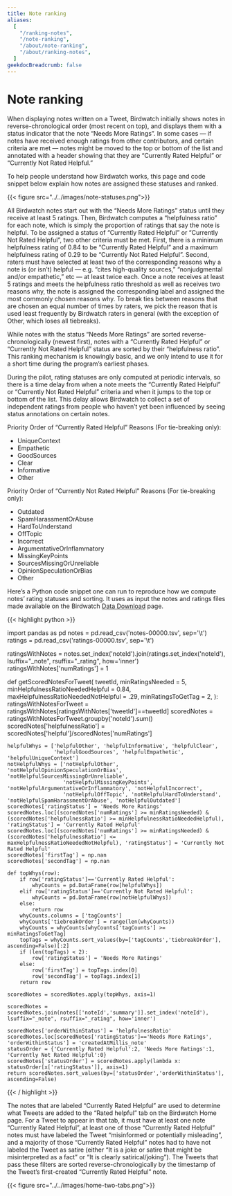 ```yaml
---
title: Note ranking
aliases:
  [
    "/ranking-notes",
    "/note-ranking",
    "/about/note-ranking",
    "/about/ranking-notes",
  ]
geekdocBreadcrumb: false
---
```


# Note ranking

When displaying notes written on a Tweet, Birdwatch initially shows notes in reverse-chronological order (most recent on top), and displays them with a status indicator that the note “Needs More Ratings”.  In some cases — if notes have received enough ratings from other contributors, and certain criteria are met — notes might be moved to the top or bottom of the list and annotated with a header showing that they are “Currently Rated Helpful” or “Currently Not Rated Helpful.” 

To help people understand how Birdwatch works, this page and code snippet below explain how notes are assigned these statuses and ranked.

{{< figure src="../../images/note-statuses.png">}}

All Birdwatch notes start out with the “Needs More Ratings” status until they receive at least 5 ratings. Then, Birdwatch computes a “helpfulness ratio” for each note, which is simply the proportion of ratings that say the note is helpful. To be assigned a status of “Currently Rated Helpful” or “Currently Not Rated Helpful”, two other criteria must be met. First, there is a minimum helpfulness rating of 0.84 to be “Currently Rated Helpful” and a maximum helpfulness rating of 0.29 to be “Currently Not Rated Helpful”. Second, raters must have selected at least two of the corresponding reasons why a note is (or isn’t) helpful — e.g. “cites high-quality sources,” “nonjudgmental and/or empathetic,” etc — at least twice each. Once a note receives at least 5 ratings and meets the helpfulness ratio threshold as well as receives two reasons why, the note is assigned the corresponding label and assigned the most commonly chosen reasons why. To break ties between reasons that are chosen an equal number of times by raters, we pick the reason that is used least frequently by Birdwatch raters in general (with the exception of Other, which loses all tiebreaks).

While notes with the status “Needs More Ratings” are sorted reverse-chronologically (newest first), notes with a “Currently Rated Helpful” or “Currently Not Rated Helpful” status are sorted by their “helpfulness ratio”. This ranking mechanism is knowingly basic, and we only intend to use it for a short time during the program’s earliest phases.

During the pilot, rating statuses are only computed at periodic intervals, so there is a time delay from when a note meets the “Currently Rated Helpful” or “Currently Not Rated Helpful” criteria and when it jumps to the top or bottom of the list. This delay allows Birdwatch to collect a set of independent ratings from people who haven’t yet been influenced by seeing status annotations on certain notes.

Priority Order of “Currently Rated Helpful” Reasons (For tie-breaking only):
* UniqueContext
* Empathetic
* GoodSources
* Clear
* Informative
* Other


Priority Order of “Currently Not Rated Helpful” Reasons (For tie-breaking only):
* Outdated
* SpamHarassmentOrAbuse
* HardToUnderstand
* OffTopic
* Incorrect
* ArgumentativeOrInflammatory
* MissingKeyPoints
* SourcesMissingOrUnreliable
* OpinionSpeculationOrBias
* Other


Here’s a Python code snippet one can run to reproduce how we compute notes’ rating statuses and sorting.  It uses as input the notes and ratings files made available on the Birdwatch [Data Download](https://twitter.com/i/birdwatch/download-data) page.

{{< highlight python >}}

import pandas as pd
notes = pd.read_csv('notes-00000.tsv', sep='\t')
ratings = pd.read_csv('ratings-00000.tsv', sep='\t')

ratingsWithNotes = notes.set_index('noteId').join(ratings.set_index('noteId'), lsuffix="_note", rsuffix="_rating", how='inner')
ratingsWithNotes['numRatings'] = 1

def getScoredNotesForTweet(
  tweetId,
  minRatingsNeeded = 5,
  minHelpfulnessRatioNeededHelpful = 0.84,
  maxHelpfulnessRatioNeededNotHelpful = .29,
  minRatingsToGetTag = 2,
):
    ratingsWithNotesForTweet = ratingsWithNotes[ratingsWithNotes['tweetId']==tweetId]
    scoredNotes = ratingsWithNotesForTweet.groupby('noteId').sum()
    scoredNotes['helpfulnessRatio'] = scoredNotes['helpful']/scoredNotes['numRatings']
    
    helpfulWhys = ['helpfulOther', 'helpfulInformative', 'helpfulClear', 
                   'helpfulGoodSources', 'helpfulEmpathetic', 'helpfulUniqueContext']
    notHelpfulWhys = ['notHelpfulOther', 'notHelpfulOpinionSpeculationOrBias', 'notHelpfulSourcesMissingOrUnreliable', 
                      'notHelpfulMissingKeyPoints', 'notHelpfulArgumentativeOrInflammatory', 'notHelpfulIncorrect', 
                      'notHelpfulOffTopic', 'notHelpfulHardToUnderstand', 'notHelpfulSpamHarassmentOrAbuse', 'notHelpfulOutdated']
    scoredNotes['ratingStatus'] = 'Needs More Ratings'
    scoredNotes.loc[(scoredNotes['numRatings'] >= minRatingsNeeded) & (scoredNotes['helpfulnessRatio'] >= minHelpfulnessRatioNeededHelpful), 'ratingStatus'] = 'Currently Rated Helpful'
    scoredNotes.loc[(scoredNotes['numRatings'] >= minRatingsNeeded) & (scoredNotes['helpfulnessRatio'] <= maxHelpfulnessRatioNeededNotHelpful), 'ratingStatus'] = 'Currently Not Rated Helpful'
    scoredNotes['firstTag'] = np.nan
    scoredNotes['secondTag'] = np.nan

    def topWhys(row):
        if row['ratingStatus']=='Currently Rated Helpful':
            whyCounts = pd.DataFrame(row[helpfulWhys])
        elif row['ratingStatus']=='Currently Not Rated Helpful':
            whyCounts = pd.DataFrame(row[notHelpfulWhys])
        else:
            return row
        whyCounts.columns = ['tagCounts']
        whyCounts['tiebreakOrder'] = range(len(whyCounts))
        whyCounts = whyCounts[whyCounts['tagCounts'] >= minRatingsToGetTag]
        topTags = whyCounts.sort_values(by=['tagCounts','tiebreakOrder'], ascending=False)[:2]
        if (len(topTags) < 2):
            row['ratingStatus'] = 'Needs More Ratings'
        else:
            row['firstTag'] = topTags.index[0]
            row['secondTag'] = topTags.index[1] 
        return row
    
    scoredNotes = scoredNotes.apply(topWhys, axis=1)
    
    scoredNotes = scoredNotes.join(notes[['noteId','summary']].set_index('noteId'), lsuffix="_note", rsuffix="_rating", how='inner')

    scoredNotes['orderWithinStatus'] = 'helpfulnessRatio'
    scoredNotes.loc[scoredNotes['ratingStatus']=='Needs More Ratings', 'orderWithinStatus'] = 'createdAtMillis_note'
    statusOrder = {'Currently Rated Helpful':2, 'Needs More Ratings':1, 'Currently Not Rated Helpful':0}
    scoredNotes['statusOrder'] = scoredNotes.apply(lambda x: statusOrder[x['ratingStatus']], axis=1)
    return scoredNotes.sort_values(by=['statusOrder','orderWithinStatus'], ascending=False)

{{< / highlight >}}
<br/>

The notes that are labeled “Currently Rated Helpful” are used to determine what Tweets are added to the “Rated helpful” tab on the Birdwatch Home page. For a Tweet to appear in that tab, it must have at least one note “Currently Rated Helpful”, at least one of those “Currently Rated Helpful” notes must have labeled the Tweet “misinformed or potentially misleading”, and a majority of those “Currently Rated Helpful” notes had to have not labeled the Tweet as satire (either “It is a joke or satire that might be misinterpreted as a fact” or “It is clearly satirical/joking”). The Tweets that pass these filters are sorted reverse-chronologically by the timestamp of the Tweet’s first-created “Currently Rated Helpful” note.

{{< figure src="../../images/home-two-tabs.png">}}
